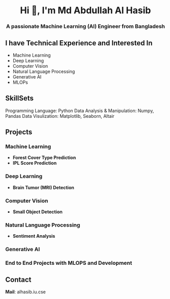 <h1 align="center">Hi 👋, I'm Md Abdullah Al Hasib</h1>
<h3 align="center">A passionate Machine Learning (AI) Engineer from Bangladesh</h3>

## I have Technical Experience and Interested In
* Machine Learning
* Deep Learning
* Computer Vision
* Natural Language Processing
* Generative AI
* MLOPs

## SkillSets
Programming Language: Python
Data Analysis & Manipulation: Numpy, Pandas
Data Visulization: Matplotlib, Seaborn, Altair

## Projects

### Machine Learning
* **Forest Cover Type Prediction**
* **IPL Score Prediction**

### Deep Learning
* **Brain Tumor (MRI) Detection**

### Computer Vision
* **Small Object Detection**

### Natural Language Processing
* **Sentiment Analysis**

### Generative AI

### End to End Projects with MLOPS and Development

## Contact
**Mail**: alhasib.iu.cse
